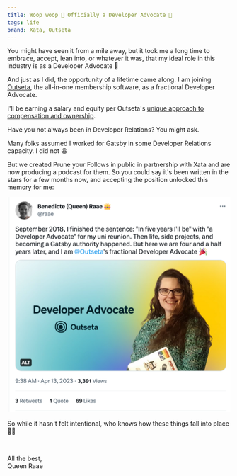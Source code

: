 ```yaml
---
title: Woop woop 🎉 Officially a Developer Advocate 🥑
tags: life
brand: Xata, Outseta
---
```


You might have seen it from a mile away, but it took me a long time to embrace, accept, lean into, or whatever it was, that my ideal role in this industry is as a Developer Advocate 🥑

And just as I did, the opportunity of a lifetime came along. I am joining [Outseta](http://www.outseta.com?via=queen), the all-in-one membership software, as a fractional Developer Advocate.

I'll be earning a salary and equity per Outseta's [unique approach to compensation and ownership](https://www.outseta.com/posts/payment-structure).

Have you not always been in Developer Relations? You might ask.

Many folks assumed I worked for Gatsby in some Developer Relations capacity. I did not 😆

But we created Prune your Follows in public in partnership with Xata and are now producing a podcast for them. So you could say it's been written in the stars for a few months now, and accepting the position unlocked this memory for me:

[![September 2018, I finished the sentence: "In five years I'll be" with "a Developer Advocate" for my uni reunion. Then life, side projects, and becoming a Gatsby authority happened. But here we are four and a half years later, and I am Outseta's fractional Developer Advocate 🎉](./tweet_memory.png)](https://twitter.com/raae/status/1646417559967629313)

So while it hasn't felt intentional, who knows how these things fall into place 🤷‍♀️

&nbsp;

All the best,\
Queen Raae
